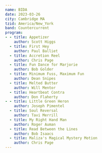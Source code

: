 ```yaml
---
name: BIDA
date: 2023-03-26
city: Cambridge MA
tzid: America/New_York
band: Countercurrent
program:
- - title: Appetizer
    author: Scott Higgs
  - title: First Hey
    author: Paul Balliet
  - title: Accretion Reel
    author: Chris Page
  - title: Fun Dance for Marjorie
    author: Bob Golder
  - title: Minimum Fuss, Maximum Fun
    author: Dean Snipes
  - title: Melted Butter
    author: Will Mentor
  - title: Heartbeat Contra
    author: Don Flaherty
- - title: Little Green Heron
    author: Joseph Pimentel
  - title: Soul Reversal
    author: Tavi Merrill
  - title: My Right Hand Man
    author: Roger Auman
  - title: Read Between the Lines
    author: Bob Isaacs
  - title: Maliza's Magical Mystery Motion
    author: Chris Page
---
```


